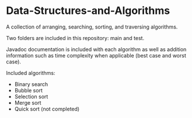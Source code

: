 # Data-Structures-and-Algorithms
A collection of arranging, searching, sorting, and traversing algorithms.

Two folders are included in this repository: main and test.

Javadoc documentation is included with each algorithm as well as addition information such as time complexity when applicable (best case and worst case).

Included algorithms:
  - Binary search
  - Bubble sort
  - Selection sort
  - Merge sort
  - Quick sort (not completed)
